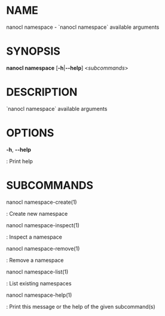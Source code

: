 NAME
====

nanocl namespace - \`nanocl namespace\` available arguments

SYNOPSIS
========

**nanocl namespace** \[**-h**\|**\--help**\] \<*subcommands*\>

DESCRIPTION
===========

\`nanocl namespace\` available arguments

OPTIONS
=======

**-h**, **\--help**

:   Print help

SUBCOMMANDS
===========

nanocl namespace-create(1)

:   Create new namespace

nanocl namespace-inspect(1)

:   Inspect a namespace

nanocl namespace-remove(1)

:   Remove a namespace

nanocl namespace-list(1)

:   List existing namespaces

nanocl namespace-help(1)

:   Print this message or the help of the given subcommand(s)
